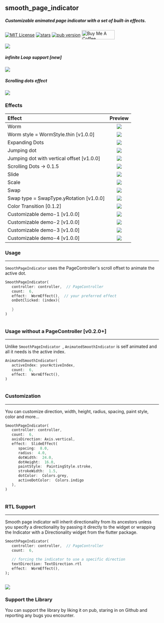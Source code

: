 ## smooth_page_indicator

##### Customizable animated page indicator with a set of built-in effects.

  <p >
<a href="https://img.shields.io/badge/License-MIT-green"><img 
align="center" src="https://img.shields.io/badge/License-MIT-green" alt="MIT License"></a>  
<a href="https://github.com/Milad-Akarie/smooth_page_indicator/stargazers"><img align="center" src="https://img.shields.io/github/stars/Milad-Akarie/smooth_page_indicator?style=flat&logo=github&colorB=green&label=stars" alt="stars"></a>  
<a href="https://pub.dev/packages/smooth_page_indicator/versions/1.0.0"><img 
align="center" src="https://img.shields.io/pub/v/smooth_page_indicator.svg" alt="pub version"></a>  
<a href="https://www.buymeacoffee.com/miladakarie" target="_blank"><img align="center" src="https://cdn.buymeacoffee.com/buttons/v2/default-yellow.png" alt="Buy Me A Coffee" height="30px" width= "108px"></a>
</p>  

 

![](https://github.com/Milad-Akarie/smooth_page_indicator/blob/master/demo/smooth_page_indicator_demo_1.gif?raw=true)

##### infinite Loop support [**new**]

![](https://github.com/Milad-Akarie/smooth_page_indicator/blob/master/demo/smooth_page_indicator_demo_loop.gif?raw=true)

##### Scrolling dots effect

![](https://github.com/Milad-Akarie/smooth_page_indicator/blob/master/demo/smooth_page_indicator_demo_4.gif?raw=true)

### Effects

| Effect                                    |                                                         Preview                                                          |
|:------------------------------------------|:------------------------------------------------------------------------------------------------------------------------:|
| Worm                                      |              ![](https://github.com/Milad-Akarie/smooth_page_indicator/blob/master/demo/worm.gif?raw=true)               |
| Worm  style = WormStyle.thin [v1.0.0]     |            ![](https://github.com/Milad-Akarie/smooth_page_indicator/blob/master/demo/worm-thin.gif?raw=true)            |
| Expanding Dots                            |          ![](https://github.com/Milad-Akarie/smooth_page_indicator/blob/master/demo/expanding-dot.gif?raw=true)          |
| Jumping dot                               |           ![](https://github.com/Milad-Akarie/smooth_page_indicator/blob/master/demo/jumping-dot.gif?raw=true)           | 
| Jumping dot with vertical offset [v1.0.0] | ![](https://github.com/Milad-Akarie/smooth_page_indicator/blob/master/demo/jumping-dot-effect-with-voffset.gif?raw=true) | 
| Scrolling Dots -> 0.1.5                   |        ![](https://github.com/Milad-Akarie/smooth_page_indicator/blob/master/demo/scrolling-dots-2.gif?raw=true)         | 
| Slide                                     |              ![](https://github.com/Milad-Akarie/smooth_page_indicator/blob/master/demo/slide.gif?raw=true)              |
| Scale                                     |              ![](https://github.com/Milad-Akarie/smooth_page_indicator/blob/master/demo/scale.gif?raw=true)              | 
| Swap                                      |              ![](https://github.com/Milad-Akarie/smooth_page_indicator/blob/master/demo/swap.gif?raw=true)               | 
| Swap type = SwapType.yRotation [v1.0.0]   |         ![](https://github.com/Milad-Akarie/smooth_page_indicator/blob/master/demo/swap-yrotation.gif?raw=true)          |
| Color Transition [0.1.2]                  |        ![](https://github.com/Milad-Akarie/smooth_page_indicator/blob/master/demo/color-transition.gif?raw=true)         | 
| Customizable demo-1 [v1.0.0]              |         ![](https://github.com/Milad-Akarie/smooth_page_indicator/blob/master/demo/custimizable-1.gif?raw=true)          | 
| Customizable demo-2 [v1.0.0]              |         ![](https://github.com/Milad-Akarie/smooth_page_indicator/blob/master/demo/customizable-2.gif?raw=true)          | 
| Customizable demo-3 [v1.0.0]              |         ![](https://github.com/Milad-Akarie/smooth_page_indicator/blob/master/demo/customizable-3.gif?raw=true)          | 
| Customizable demo-4 [v1.0.0]              |         ![](https://github.com/Milad-Akarie/smooth_page_indicator/blob/master/demo/customizable-4.gif?raw=true)          |

### Usage
---  
`SmoothPageIndicator` uses the PageController's scroll offset to animate the active dot.

```dart  
SmoothPageIndicator(  
   controller: controller,  // PageController  
   count:  6,  
   effect:  WormEffect(),  // your preferred effect  
   onDotClicked: (index){  
         
   }  
)  
  
```  

### Usage without a PageController [v0.2.0+]
---  
Unlike `SmoothPageIndicator `, `AnimatedSmoothIndicator` is self animated and all it needs is the
active index.

```dart  
AnimatedSmoothIndicator(  
   activeIndex: yourActiveIndex,  
   count:  6,  
   effect:  WormEffect(),  
)  
  
```  

### Customization

  
---  

You can customize direction, width, height, radius, spacing, paint style, color and more...

```dart  
SmoothPageIndicator(  
   controller: controller,  
   count:  6,  
   axisDirection: Axis.vertical,  
   effect:  SlideEffect(  
      spacing:  8.0,  
      radius:  4.0,  
      dotWidth:  24.0,  
      dotHeight:  16.0,  
      paintStyle:  PaintingStyle.stroke,  
      strokeWidth:  1.5,  
      dotColor:  Colors.grey,  
      activeDotColor:  Colors.indigo  
   ),  
)  
  
```  

### RTL Support
---  

Smooth page indicator will inherit directionality from its ancestors unless you specify a
directionality by passing it directly to the widget or wrapping the Indicator with a Directionality
widget from the flutter package.

```dart  
SmoothPageIndicator(  
   controller: controller,  // PageController  
   count:  6,  
  
   // forcing the indicator to use a specific direction  
   textDirection: TextDirection.rtl  
   effect:  WormEffect(),  
);  
  
```  

![](https://github.com/Milad-Akarie/smooth_page_indicator/blob/master/demo/smooth_page_indicator_demo_3.gif?raw=true)

### Support the Library

You can support the library by liking it on pub, staring in on Github and reporting any bugs you
encounter.